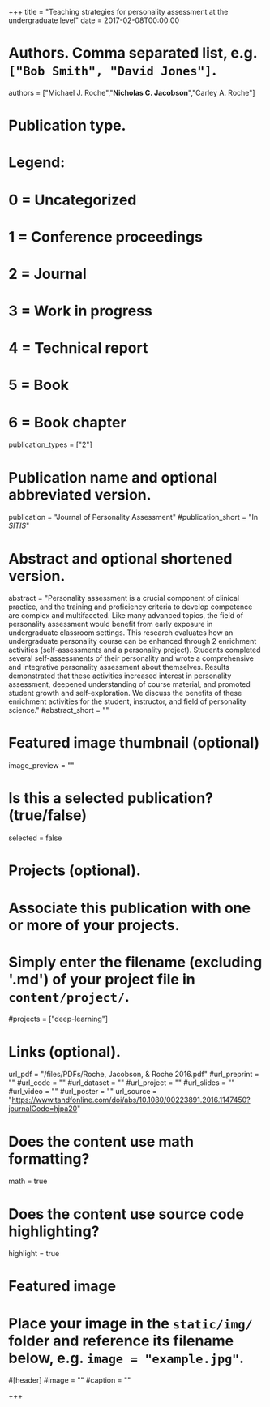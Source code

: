+++
title = "Teaching strategies for personality assessment at the undergraduate level"
date = 2017-02-08T00:00:00

# Authors. Comma separated list, e.g. `["Bob Smith", "David Jones"]`.
authors = ["Michael J. Roche","**Nicholas C. Jacobson**","Carley A. Roche"]

# Publication type.
# Legend:
# 0 = Uncategorized
# 1 = Conference proceedings
# 2 = Journal
# 3 = Work in progress
# 4 = Technical report
# 5 = Book
# 6 = Book chapter
publication_types = ["2"]

# Publication name and optional abbreviated version.
publication = "Journal of Personality Assessment"
#publication_short = "In *SITIS*"

# Abstract and optional shortened version.
abstract = "Personality assessment is a crucial component of clinical practice, and the training and proficiency criteria to develop competence are complex and multifaceted. Like many advanced topics, the field of personality assessment would benefit from early exposure in undergraduate classroom settings. This research evaluates how an undergraduate personality course can be enhanced through 2 enrichment activities (self-assessments and a personality project). Students completed several self-assessments of their personality and wrote a comprehensive and integrative personality assessment about themselves. Results demonstrated that these activities increased interest in personality assessment, deepened understanding of course material, and promoted student growth and self-exploration. We discuss the benefits of these enrichment activities for the student, instructor, and field of personality science."
#abstract_short = ""

# Featured image thumbnail (optional)
image_preview = ""

# Is this a selected publication? (true/false)
selected = false

# Projects (optional).
#   Associate this publication with one or more of your projects.
#   Simply enter the filename (excluding '.md') of your project file in `content/project/`.
#projects = ["deep-learning"]

# Links (optional).
url_pdf = "/files/PDFs/Roche, Jacobson, & Roche 2016.pdf"
#url_preprint = ""
#url_code = ""
#url_dataset = ""
#url_project = ""
#url_slides = ""
#url_video = ""
#url_poster = ""
url_source = "https://www.tandfonline.com/doi/abs/10.1080/00223891.2016.1147450?journalCode=hjpa20"

# Does the content use math formatting?
math = true

# Does the content use source code highlighting?
highlight = true

# Featured image
# Place your image in the `static/img/` folder and reference its filename below, e.g. `image = "example.jpg"`.
#[header]
#image = ""
#caption = ""

+++

